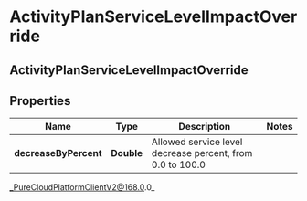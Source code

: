 # ActivityPlanServiceLevelImpactOverride

## ActivityPlanServiceLevelImpactOverride

## Properties

|Name | Type | Description | Notes|
|------------ | ------------- | ------------- | -------------|
| **decreaseByPercent** | **Double** | Allowed service level decrease percent, from 0.0 to 100.0 | |



_PureCloudPlatformClientV2@168.0.0_
